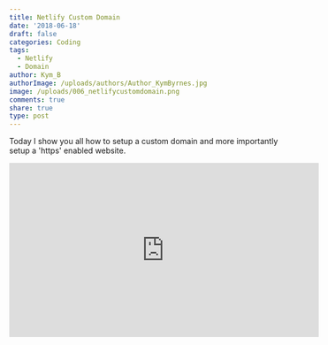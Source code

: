 ```yaml
---
title: Netlify Custom Domain
date: '2018-06-18'
draft: false
categories: Coding
tags:
  - Netlify
  - Domain
author: Kym_B
authorImage: /uploads/authors/Author_KymByrnes.jpg
image: /uploads/006_netlifycustomdomain.png
comments: true
share: true
type: post
---
```

Today I show you all how to setup a custom domain and more importantly setup a 'https' enabled website. 



<iframe width="560" height="315" src="https://www.youtube.com/embed/Q9giWrfIJKk" frameborder="0" allow="autoplay; encrypted-media" allowfullscreen></iframe>
